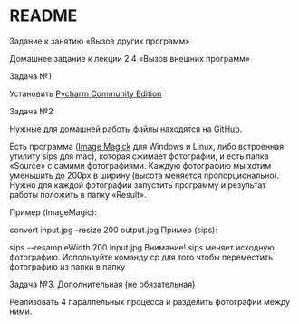 # README #
Задание к занятию «Вызов других программ»

Домашнее задание к лекции 2.4 «Вызов внешних программ»

Задача №1

Установить [Pycharm Community Edition](https://www.jetbrains.com/pycharm/download/#section=windows)

Задача №2

Нужные для домашней работы файлы находятся на [GitHub.](https://github.com/netology-code/Python_course/tree/master/PY1_Lesson_2.5/homework)

Есть программа ([Image Magick](http://www.imagemagick.org/script/index.php) для Windows и Linux, либо встроенная утилиту sips для mac), которая сжимает фотографии, и есть папка «Source» с самими фотографиями. Каждую фотографию мы хотим уменьшить до 200px в ширину (высота меняется пропорционально). Нужно для каждой фотографии запустить программу и результат работы положить в папку «Result».

Пример (ImageMagic):

convert input.jpg -resize 200 output.jpg
Пример (sips):

sips --resampleWidth 200 input.jpg
Внимание! sips меняет исходную фотографию. Используйте команду cp для того чтобы переместить фотографию из папки в папку

Задача №3. Дополнительная (не обязательная)

Реализовать 4 параллельных процесса и разделить фотографии между ними.